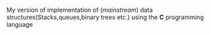 My version of implementation of (*mainstream*) data structures(Stacks,queues,binary trees etc.) using the **C** programming language
